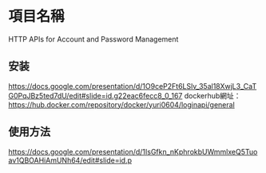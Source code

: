 # 項目名稱

HTTP APIs for Account and Password Management

## 安装

https://docs.google.com/presentation/d/1O9ceP2Ft6LSlv_35al18XwjL3_CaTG0PqJBz5ted7dU/edit#slide=id.g22eac6fecc8_0_167
dockerhub網址：https://hub.docker.com/repository/docker/yuri0604/loginapi/general

## 使用方法

https://docs.google.com/presentation/d/1IsGfkn_nKphrokbUWmmlxeQ5Tuoav1QBOAHiAmUNh64/edit#slide=id.p